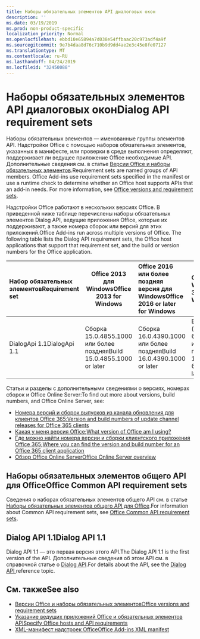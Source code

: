 ```yaml
---
title: Наборы обязательных элементов API диалоговых окон
description: ''
ms.date: 03/19/2019
ms.prod: non-product-specific
localization_priority: Normal
ms.openlocfilehash: ebbd10e65894a7d038e54ffbaac20c973adf4a9f
ms.sourcegitcommit: 9e7b4daa8d76c710b9d9dd4ae2e3c45e8fe07127
ms.translationtype: MT
ms.contentlocale: ru-RU
ms.lasthandoff: 04/24/2019
ms.locfileid: "32450088"
---
```

# <a name="dialog-api-requirement-sets"></a><span data-ttu-id="f8f1e-102">Наборы обязательных элементов API диалоговых окон</span><span class="sxs-lookup"><span data-stu-id="f8f1e-102">Dialog API requirement sets</span></span>

<span data-ttu-id="f8f1e-p101">Наборы обязательных элементов — именованные группы элементов API. Надстройки Office с помощью наборов обязательных элементов, указанных в манифесте, или проверки в среде выполнения определяют, поддерживает ли ведущее приложение Office необходимые API. Дополнительные сведения см. в статье [Версии Office и наборы обязательных элементов](/office/dev/add-ins/develop/office-versions-and-requirement-sets).</span><span class="sxs-lookup"><span data-stu-id="f8f1e-p101">Requirement sets are named groups of API members. Office Add-ins use requirement sets specified in the manifest or use a runtime check to determine whether an Office host supports APIs that an add-in needs. For more information, see [Office versions and requirement sets](/office/dev/add-ins/develop/office-versions-and-requirement-sets).</span></span>

<span data-ttu-id="f8f1e-p102">Надстройки Office работают в нескольких версиях Office. В приведенной ниже таблице перечислены наборы обязательных элементов Dialog API, ведущие приложения Office, которые их поддерживают, а также номера сборок или версий для этих приложений.</span><span class="sxs-lookup"><span data-stu-id="f8f1e-p102">Office Add-ins run across multiple versions of Office. The following table lists the Dialog API requirement sets, the Office host applications that support that requirement set, and the build or version numbers for the Office application.</span></span>

|  <span data-ttu-id="f8f1e-108">Набор обязательных элементов</span><span class="sxs-lookup"><span data-stu-id="f8f1e-108">Requirement set</span></span>  | <span data-ttu-id="f8f1e-109">Office 2013 для Windows</span><span class="sxs-lookup"><span data-stu-id="f8f1e-109">Office 2013 for Windows</span></span> | <span data-ttu-id="f8f1e-110">Office 2016 или более поздняя версия для Windows</span><span class="sxs-lookup"><span data-stu-id="f8f1e-110">Office 2016 or later for Windows</span></span>   | <span data-ttu-id="f8f1e-111">Office 365 для Windows</span><span class="sxs-lookup"><span data-stu-id="f8f1e-111">Office 365 for Windows</span></span> |  <span data-ttu-id="f8f1e-112">Office 365 для iPad</span><span class="sxs-lookup"><span data-stu-id="f8f1e-112">Office 365 for iPad</span></span>  |  <span data-ttu-id="f8f1e-113">Office 365 для Mac</span><span class="sxs-lookup"><span data-stu-id="f8f1e-113">Office 365 for Mac</span></span>  | <span data-ttu-id="f8f1e-114">Office Online</span><span class="sxs-lookup"><span data-stu-id="f8f1e-114">Office Online</span></span>  |  <span data-ttu-id="f8f1e-115">Office Online Server</span><span class="sxs-lookup"><span data-stu-id="f8f1e-115">Office Online Server</span></span>  |
|:-----|-----|:-----|:-----|:-----|:-----|:-----|:-----|
| <span data-ttu-id="f8f1e-116">DialogApi 1.1</span><span class="sxs-lookup"><span data-stu-id="f8f1e-116">DialogApi 1.1</span></span>  | <span data-ttu-id="f8f1e-117">Сборка 15.0.4855.1000 или более поздняя</span><span class="sxs-lookup"><span data-stu-id="f8f1e-117">Build 15.0.4855.1000 or later</span></span> | <span data-ttu-id="f8f1e-118">Сборка 16.0.4390.1000 или более поздняя</span><span class="sxs-lookup"><span data-stu-id="f8f1e-118">Build 16.0.4390.1000 or later</span></span> | <span data-ttu-id="f8f1e-119">Версия 1602 (сборка 6741.0000) или более поздняя</span><span class="sxs-lookup"><span data-stu-id="f8f1e-119">Version 1602 (Build 6741.0000) or later</span></span> | <span data-ttu-id="f8f1e-120">1.22 или более поздняя</span><span class="sxs-lookup"><span data-stu-id="f8f1e-120">1.22 or later</span></span> | <span data-ttu-id="f8f1e-121">15.20 или более поздняя</span><span class="sxs-lookup"><span data-stu-id="f8f1e-121">15.20 or later</span></span>| <span data-ttu-id="f8f1e-122">Январь 2017 г.</span><span class="sxs-lookup"><span data-stu-id="f8f1e-122">January 2017</span></span> | <span data-ttu-id="f8f1e-123">Версия 1608 (сборка 7601.6800) или более поздняя</span><span class="sxs-lookup"><span data-stu-id="f8f1e-123">Version 1608 (Build 7601.6800) or later</span></span>|

<span data-ttu-id="f8f1e-124">Статьи и разделы с дополнительными сведениями о версиях, номерах сборок и Office Online Server:</span><span class="sxs-lookup"><span data-stu-id="f8f1e-124">To find out more about versions, build numbers, and Office Online Server, see:</span></span>

- <span data-ttu-id="f8f1e-125">[Номера версий и сборок выпусков из канала обновления для клиентов Office 365](https://support.office.com/article/version-and-build-numbers-of-update-channel-releases-ae942449-1fca-4484-898b-a933ea23def7);</span><span class="sxs-lookup"><span data-stu-id="f8f1e-125">[Version and build numbers of update channel releases for Office 365 clients](https://support.office.com/article/version-and-build-numbers-of-update-channel-releases-ae942449-1fca-4484-898b-a933ea23def7)</span></span>
- <span data-ttu-id="f8f1e-126">[Какая у меня версия Office](https://support.office.com/article/What-version-of-Office-am-I-using-932788b8-a3ce-44bf-bb09-e334518b8b19);</span><span class="sxs-lookup"><span data-stu-id="f8f1e-126">[What version of Office am I using?](https://support.office.com/article/What-version-of-Office-am-I-using-932788b8-a3ce-44bf-bb09-e334518b8b19)</span></span>
- <span data-ttu-id="f8f1e-127">[Где можно найти номера версии и сборки клиентского приложения Office 365](https://support.office.com/article/version-and-build-numbers-of-update-channel-releases-ae942449-1fca-4484-898b-a933ea23def7);</span><span class="sxs-lookup"><span data-stu-id="f8f1e-127">[Where you can find the version and build number for an Office 365 client application](https://support.office.com/article/version-and-build-numbers-of-update-channel-releases-ae942449-1fca-4484-898b-a933ea23def7)</span></span>
- [<span data-ttu-id="f8f1e-128">Обзор Office Online Server</span><span class="sxs-lookup"><span data-stu-id="f8f1e-128">Office Online Server overview</span></span>](/officeonlineserver/office-online-server-overview)

## <a name="office-common-api-requirement-sets"></a><span data-ttu-id="f8f1e-129">Наборы обязательных элементов общего API для Office</span><span class="sxs-lookup"><span data-stu-id="f8f1e-129">Office Common API requirement sets</span></span>

<span data-ttu-id="f8f1e-130">Сведения о наборах обязательных элементов общего API см. в статье [Наборы обязательных элементов общего API для Office](office-add-in-requirement-sets.md).</span><span class="sxs-lookup"><span data-stu-id="f8f1e-130">For information about Common API requirement sets, see [Office Common API requirement sets](office-add-in-requirement-sets.md).</span></span>

## <a name="dialog-api-11"></a><span data-ttu-id="f8f1e-131">Dialog API 1.1</span><span class="sxs-lookup"><span data-stu-id="f8f1e-131">Dialog API 1.1</span></span>

<span data-ttu-id="f8f1e-132">Dialog API 1.1 — это первая версия этого API.</span><span class="sxs-lookup"><span data-stu-id="f8f1e-132">The Dialog API 1.1 is the first version of the API.</span></span> <span data-ttu-id="f8f1e-133">Дополнительные сведения об этом API см. в справочной статье о [Dialog API](/javascript/api/office/office.ui).</span><span class="sxs-lookup"><span data-stu-id="f8f1e-133">For details about the API, see the [Dialog API ](/javascript/api/office/office.ui) reference topic.</span></span>

## <a name="see-also"></a><span data-ttu-id="f8f1e-134">См. также</span><span class="sxs-lookup"><span data-stu-id="f8f1e-134">See also</span></span>

- [<span data-ttu-id="f8f1e-135">Версии Office и наборы обязательных элементов</span><span class="sxs-lookup"><span data-stu-id="f8f1e-135">Office versions and requirement sets</span></span>](/office/dev/add-ins/develop/office-versions-and-requirement-sets)
- [<span data-ttu-id="f8f1e-136">Указание ведущих приложений Office и обязательных элементов API</span><span class="sxs-lookup"><span data-stu-id="f8f1e-136">Specify Office hosts and API requirements</span></span>](/office/dev/add-ins/develop/specify-office-hosts-and-api-requirements)
- [<span data-ttu-id="f8f1e-137">XML-манифест надстроек Office</span><span class="sxs-lookup"><span data-stu-id="f8f1e-137">Office Add-ins XML manifest</span></span>](/office/dev/add-ins/develop/add-in-manifests)
